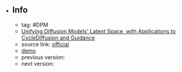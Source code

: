 - ## Info
	- tag: #DPM
	- [Unifying Diffusion Models' Latent Space, with Applications to CycleDiffusion and Guidance](https://openreview.net/forum?id=o2Udz4LZsL5)
	- source link: [official](https://github.com/ChenWu98/cycle-diffusion)
	- [demo](https://huggingface.co/spaces/ChenWu98/Stable-CycleDiffusion)
	- previous version:
	- next version: